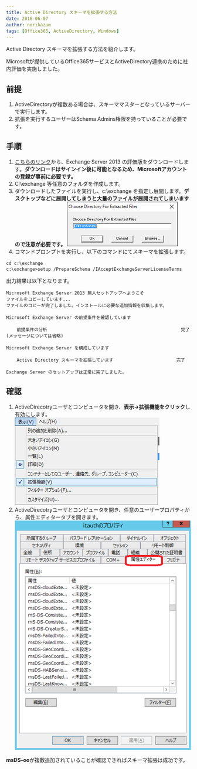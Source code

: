 ```yaml
---
title: Active Directory スキーマを拡張する方法
date: 2016-06-07
author: norikazum
tags: [Office365, ActiveDirectory, Windows]
---
```


Active Directory スキーマを拡張する方法を紹介します。

Microsoftが提供しているOffice365サービスとActiveDirectory連携のために社内評価を実施しました。

## 前提
1. ActiveDirectoryが複数ある場合は、スキーママスターとなっているサーバーで実行します。
1. 拡張を実行するユーザーはSchema Admins権限を持っていることが必要です。

## 手順
1. [こちらのリンク](https://www.microsoft.com/ja-jp/evalcenter/evaluate-exchange-server-2013)から、Exchange Server 2013 の評価版をダウンロードします。**ダウンロードはサインイン後に可能となるため、Microsoftアカウントの登録が事前に必要です。**
1. C:\exchange 等任意のフォルダを作成します。
1. ダウンロードしたファイルを実行し、c:\exchange を指定し展開します。**デスクトップなどに展開してしまうと大量のファイルが展開されてしまいますので注意が必要です。**
![exchange01](images/how-to-extend-active-directory-schema-1.png)
1. コマンドプロンプトを実行し、以下のコマンドにてスキーマを拡張します。
```
cd c:\exchange
c:\exchange>setup /PrepareSchema /IAcceptExchangeServerLicenseTerms
```
出力結果は以下となります。
```
Microsoft Exchange Server 2013 無人セットアップへようこそ
ファイルをコピーしています...
ファイルのコピーが完了しました。インストールに必要な追加情報を収集します。

Microsoft Exchange Server の前提条件を確認しています

    前提条件の分析                                                   完了
(メッセージについては省略)

Microsoft Exchange Server を構成しています

    Active Directory スキーマを拡張しています                        完了

Exchange Server のセットアップは正常に完了しました。
```

## 確認
1. ActiveDirecotryユーザとコンピュータを開き、**表示→拡張機能をクリック**し有効にします。
![ad-kakuchokinou](images/how-to-extend-active-directory-schema-2.jpg)
1. ActiveDirecotryユーザとコンピュータを開き、任意のユーザープロパティから、属性エディタータブを開きます。
![exchange02](images/how-to-extend-active-directory-schema-3.png)

**msDS-oo**が複数追加されていることが確認できればスキーマ拡張は成功です。